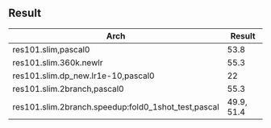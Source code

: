 

## Result 

Arch | Result 
|----|----|
res101.slim,pascal0|53.8
res101.slim.360k.newlr|55.3
res101.slim.dp_new.lr1e-10,pascal0|22
res101.slim.2branch,pascal0|55.3
res101.slim.2branch.speedup:fold0_1shot_test,pascal|49.9, 51.4

